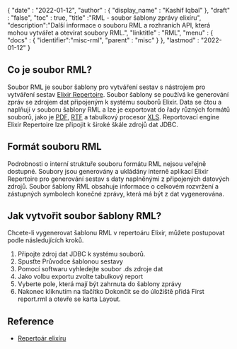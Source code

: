 {
  "date" : "2022-01-12",
  "author" : {
    "display_name" : "Kashif Iqbal"
},
  "draft" : "false",
  "toc" : true,
  "title" :"RML - soubor šablony zprávy elixíru",
  "description":"Další informace o souboru RML a rozhraních API, která mohou vytvářet a otevírat soubory RML.",
  "linktitle" : "RML",
  "menu" : {
    "docs" : {
      "identifier":"misc-rml",
      "parent" : "misc"
}
},
  "lastmod" : "2022-01-12"
}

## Co je soubor RML?

Soubor RML je soubor šablony pro vytváření sestav s nástrojem pro vytváření sestav [Elixir Repertoire](https://elixirtech.com/repertoire-2/). Soubor šablony se používá ke generování zpráv se zdrojem dat připojeným k systému souborů Elixir. Data se čtou a naplňují v souboru šablony RML a lze je exportovat do řady různých formátů souborů, jako je [PDF](/cs/pdf/), [RTF](/cs/word-processing/rtf/) a tabulkový procesor [XLS](/cs/tabulka/xls/). Reportovací engine Elixir Repertoire lze připojit k široké škále zdrojů dat JDBC.

## Formát souboru RML

Podrobnosti o interní struktuře souboru formátu RML nejsou veřejně dostupné. Soubory jsou generovány a ukládány interně aplikací Elixir Repertoire pro generování sestav s daty naplněnými z připojených datových zdrojů. Soubor šablony RML obsahuje informace o celkovém rozvržení a zástupných symbolech konečné zprávy, která má být z dat vygenerována.

## Jak vytvořit soubor šablony RML?

Chcete-li vygenerovat šablonu RML v repertoáru Elixir, můžete postupovat podle následujících kroků.

1. Připojte zdroj dat JDBC k systému souborů.
1. Spusťte Průvodce šablonou sestavy
1. Pomocí softwaru vyhledejte soubor .ds zdroje dat
1. Jako volbu exportu zvolte tabulkový report
1. Vyberte pole, která mají být zahrnuta do šablony zprávy
1. Nakonec kliknutím na tlačítko Dokončit se do úložiště přidá First report.rml a otevře se karta Layout.

## Reference

* [Repertoár elixíru](https://elixirtech.com/repertoire-2/)

